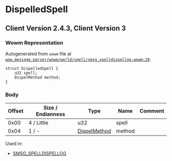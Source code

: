 # DispelledSpell

## Client Version 2.4.3, Client Version 3

### Wowm Representation

Autogenerated from `wowm` file at [`wow_message_parser/wowm/world/spell/smsg_spelldispellog.wowm:29`](https://github.com/gtker/wow_messages/tree/main/wow_message_parser/wowm/world/spell/smsg_spelldispellog.wowm#L29).
```rust,ignore
struct DispelledSpell {
    u32 spell;
    DispelMethod method;
}
```
### Body

| Offset | Size / Endianness | Type | Name | Comment |
| ------ | ----------------- | ---- | ---- | ------- |
| 0x00 | 4 / Little | u32 | spell |  |
| 0x04 | 1 / - | [DispelMethod](dispelmethod.md) | method |  |


Used in:
* [SMSG_SPELLDISPELLOG](smsg_spelldispellog.md)

